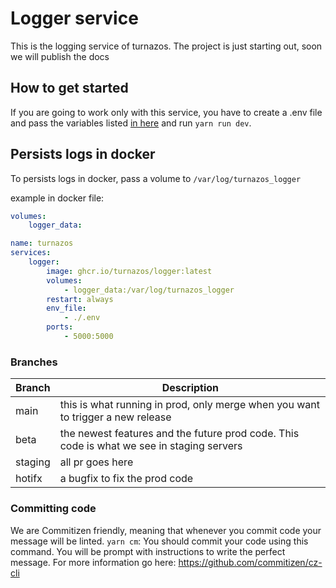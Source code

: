 # Logger service

This is the logging service of turnazos. The project is just starting out, soon we will publish the docs

## How to get started

If you are going to work only with this service, you have to create a .env file and pass the variables listed [in here](https://github.com/Turnazos/user_service/tree/main/src/config/env.ts) and run `yarn run dev`.

## Persists logs in docker

To persists logs in docker, pass a volume to `/var/log/turnazos_logger`

example in docker file:

```yml
volumes:
    logger_data:

name: turnazos
services:
    logger:
        image: ghcr.io/turnazos/logger:latest
        volumes:
            - logger_data:/var/log/turnazos_logger
        restart: always
        env_file:
            - ./.env
        ports:
            - 5000:5000
```

### Branches

| Branch  | Description                                                                               |
| ------- | ----------------------------------------------------------------------------------------- |
| main    | this is what running in prod, only merge when you want to trigger a new release           |
| beta    | the newest features and the future prod code. This code is what we see in staging servers |
| staging | all pr goes here                                                                          |
| hotifx  | a bugfix to fix the prod code                                                             |

### Committing code

We are Commitizen friendly, meaning that whenever you commit code your message will be linted. <break />
`yarn cm`: You should commit your code using this command. You will be prompt with instructions to write the perfect message.
For more information go here: https://github.com/commitizen/cz-cli
